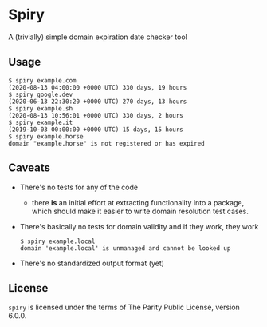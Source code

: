# Spiry

A (trivially) simple domain expiration date checker tool

## Usage

```text
$ spiry example.com
(2020-08-13 04:00:00 +0000 UTC) 330 days, 19 hours
$ spiry google.dev
(2020-06-13 22:30:20 +0000 UTC) 270 days, 13 hours
$ spiry example.sh
(2020-08-13 10:56:01 +0000 UTC) 330 days, 2 hours
$ spiry example.it
(2019-10-03 00:00:00 +0000 UTC) 15 days, 15 hours
$ spiry example.horse
domain "example.horse" is not registered or has expired
```

## Caveats

- There's no tests for any of the code
  - there **is** an initial effort at extracting functionality into a package,
    which should make it easier to write domain resolution test cases.
- There's basically no tests for domain validity and if they work, they work

  ```text
  $ spiry example.local
  domain 'example.local' is unmanaged and cannot be looked up
  ```

- There's no standardized output format (yet)

## License

`spiry` is licensed under the terms of The Parity Public License, version 6.0.0.
